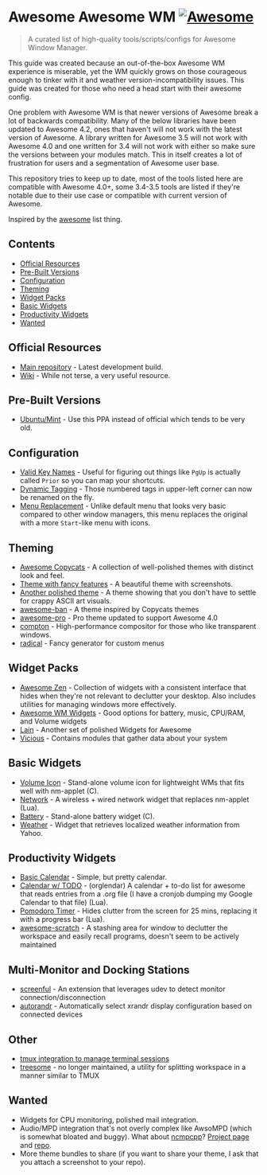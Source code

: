 # Awesome Awesome WM [![Awesome](https://cdn.rawgit.com/sindresorhus/awesome/d7305f38d29fed78fa85652e3a63e154dd8e8829/media/badge.svg)](https://github.com/sindresorhus/awesome)

> A curated list of high-quality tools/scripts/configs for Awesome Window Manager.

This guide was created because an out-of-the-box Awesome WM experience is miserable, yet the WM quickly grows on those courageous enough to tinker with it and weather version-incompatibility issues. This guide was created for those who need a head start with their awesome config.

One problem with Awesome WM is that newer versions of Awesome break a lot of backwards compatibility. Many of the below libraries have been updated to Awesome 4.2, ones that haven't will not work with the latest version of Awesome. A library written for Awesome 3.5 will not work with Awesome 4.0 and one written for 3.4 will not work with either so make sure the versions between your modules match. This in itself creates a lot of frustration for users and a segmentation of Awesome user base.

This repository tries to keep up to date, most of the tools listed here are compatible with Awesome 4.0+, some 3.4-3.5 tools are listed if they're notable due to their use case or compatible with current version of Awesome.

Inspired by the [awesome](https://github.com/sindresorhus/awesome) list thing.

## Contents
- [Official Resources](#official-resources)
- [Pre-Built Versions](#pre-built-versions)
- [Configuration](#configuration)
- [Theming](#theming)
- [Widget Packs](#widget-packs)
- [Basic Widgets](#basic-widgets)
- [Productivity Widgets](#productivity-widgets)
- [Wanted](#wanted)

## Official Resources
- [Main repository](https://github.com/awesomeWM/awesome) - Latest development build.
- [Wiki](http://awesome.naquadah.org/wiki/Main_Page) - While not terse, a very useful resource.

## Pre-Built Versions
- [Ubuntu/Mint](https://launchpad.net/~klaus-vormweg/+archive/ubuntu/awesome) - Use this PPA instead of official which tends to be very old.

## Configuration
- [Valid Key Names](http://wiki.linuxquestions.org/wiki/List_of_keysyms) - Useful for figuring out things like `PgUp` is actually called `Prior` so you can map your shortcuts.
- [Dynamic Tagging](https://github.com/pw4ever/awesome-wm-config) - Those numbered tags in upper-left corner can now be renamed on the fly.
- [Menu Replacement](https://github.com/lcpz/awesome-freedesktop) - Unlike default menu that looks very basic compared to other window managers, this menu replaces the original with a more `Start`-like menu with icons.

## Theming
- [Awesome Copycats](https://github.com/copycat-killer/awesome-copycats) - A collection of well-polished themes with distinct look and feel.
- [Theme with fancy features](https://github.com/actionless/awesome_config) - A beautiful theme with screenshots.
- [Another polished theme](https://github.com/worron/awesome-config) - A theme showing that you don't have to settle for crappy ASCII art visuals.
- [awesome-ban](https://github.com/4ban/awesome-ban) - A theme inspired by Copycats themes
- [awesome-pro](https://github.com/4ban/awesome-pro) - Pro theme updated to support Awesome 4.0
- [compton](https://github.com/chjj/compton) - High-performance compositor for those who like transparent windows.
- [radical](https://github.com/Elv13/radical) - Fancy generator for custom menus

## Widget Packs
- [Awesome Zen](https://github.com/atsepkov/awesome-zen) - Collection of widgets with a consistent interface that hides when they're not relevant to declutter your desktop. Also includes utilities for managing windows more effectively.
- [Awesome WM Widgets](https://github.com/streetturtle/awesome-wm-widgets) - Good options for battery, music, CPU/RAM, and Volume widgets
- [Lain](https://github.com/lcpz/lain) - Another set of polished Widgets for Awesome
- [Vicious](https://github.com/vicious-widgets/vicious) - Contains modules that gather data about your system

## Basic Widgets
- [Volume Icon](https://github.com/Maato/volumeicon) - Stand-alone volume icon for lightweight WMs that fits well with nm-applet (C).
- [Network](https://github.com/plotnikovanton/net_widgets) - A wireless + wired network widget that replaces nm-applet (Lua).
- [Battery](https://github.com/NuckChorris/assault/) - Stand-alone battery widget (C).
- [Weather](https://github.com/ralluri/yawn) - Widget that retrieves localized weather information from Yahoo.

## Productivity Widgets
- [Basic Calendar](https://github.com/cdump/awesome-calendar) - Simple, but pretty calendar.
- [Calendar w/ TODO](https://github.com/alexander-yakushev/Orglendar) - (orglendar) A calendar + to-do list for awesome that reads entries from a .org file (I have a cronjob dumping my Google Calendar to that file) (Lua).
- [Pomodoro Timer](https://github.com/optama/awmodoro) - Hides clutter from the screen for 25 mins, replacing it with a progress bar (Lua).
- [awesome-scratch](https://github.com/proteansec/awesome-scratch) - A stashing area for window to declutter the workspace and easily recall programs, doesn't seem to be actively maintained

## Multi-Monitor and Docking Stations
- [screenful](https://github.com/dluksza/screenful) - An extension that leverages udev to detect monitor connection/disconnection
- [autorandr](https://github.com/wertarbyte/autorandr) - Automatically select xrandr display configuration based on connected devices

## Other
- [tmux integration to manage terminal sessions](https://github.com/wheatdog/awesome-termgrp)
- [treesome](https://github.com/RobSis/treesome) - no longer maintained, a utility for splitting workspace in a manner similar to TMUX

## Wanted
- Widgets for CPU monitoring, polished mail integration.
- Audio/MPD integration that's not overly complex like AwsoMPD (which is somewhat bloated and buggy). What about [ncmpcpp](https://wiki.archlinux.org/index.php/Ncmpcpp)? [Project page](https://rybczak.net/ncmpcpp/) and [repo](https://github.com/ncmpcpp/ncmpcpp).
- More theme bundles to share (if you want to share your theme, I ask that you attach a screenshot to your repo).

